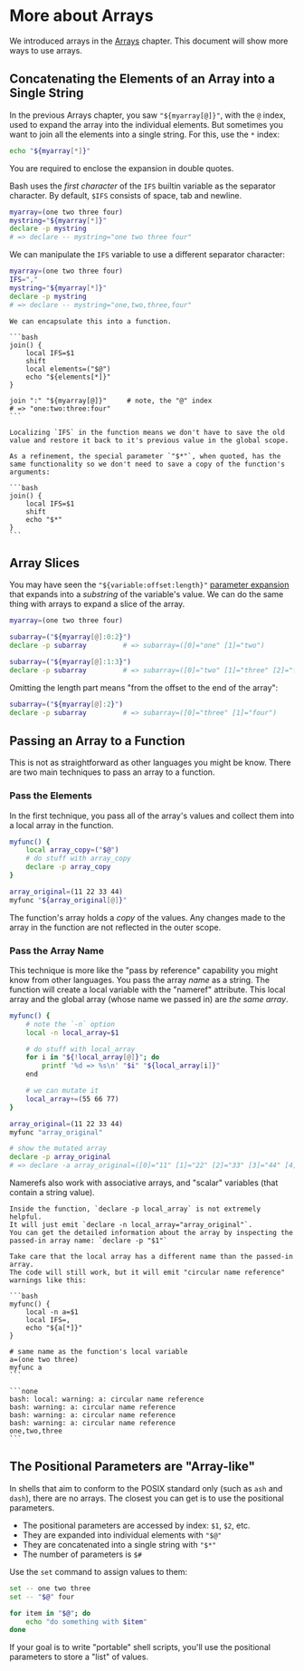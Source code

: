 # More about Arrays

We introduced arrays in the [Arrays][arrays] chapter.
This document will show more ways to use arrays.

## Concatenating the Elements of an Array into a Single String

In the previous Arrays chapter, you saw `"${myarray[@]}"`, with the `@` index, used to expand the array into the individual elements.
But sometimes you want to join all the elements into a single string.
For this, use the `*` index:

```bash
echo "${myarray[*]}"
```

You are required to enclose the expansion in double quotes.

Bash uses the _first character_ of the `IFS` builtin variable as the separator character.
By default, `$IFS` consists of space, tab and newline.

```bash
myarray=(one two three four)
mystring="${myarray[*]}"
declare -p mystring
# => declare -- mystring="one two three four"
```

We can manipulate the `IFS` variable to use a different separator character:

```bash
myarray=(one two three four)
IFS=","
mystring="${myarray[*]}"
declare -p mystring
# => declare -- mystring="one,two,three,four"
```

~~~~exercism/advanced
We can encapsulate this into a function.

```bash
join() {
    local IFS=$1
    shift
    local elements=("$@")
    echo "${elements[*]}"
}

join ":" "${myarray[@]}"     # note, the "@" index
# => "one:two:three:four"
```

Localizing `IFS` in the function means we don't have to save the old value and restore it back to it's previous value in the global scope.

As a refinement, the special parameter `"$*"`, when quoted, has the same functionality so we don't need to save a copy of the function's arguments:

```bash
join() {
    local IFS=$1
    shift
    echo "$*"
}
```
~~~~

## Array Slices

You may have seen the `"${variable:offset:length}"` [parameter expansion][parameter-expansion] that expands into a _substring_ of the variable's value.
We can do the same thing with arrays to expand a slice of the array.

```bash
myarray=(one two three four)

subarray=("${myarray[@]:0:2}")
declare -p subarray         # => subarray=([0]="one" [1]="two")

subarray=("${myarray[@]:1:3}")
declare -p subarray         # => subarray=([0]="two" [1]="three" [2]="four")
```

Omitting the length part means "from the offset to the end of the array":

```bash
subarray=("${myarray[@]:2}")
declare -p subarray         # => subarray=([0]="three" [1]="four")
```

## Passing an Array to a Function

This is not as straightforward as other languages you might be know.
There are two main techniques to pass an array to a function.

### Pass the Elements

In the first technique, you pass all of the array's values and collect them into a local array in the function.

```bash
myfunc() {
    local array_copy=("$@")
    # do stuff with array_copy
    declare -p array_copy
}

array_original=(11 22 33 44)
myfunc "${array_original[@]}"
```

The function's array holds a _copy_ of the values.
Any changes made to the array in the function are not reflected in the outer scope.

### Pass the Array Name

This technique is more like the "pass by reference" capability you might know from other languages.
You pass the array _name_ as a string.
The function will create a local variable with the "nameref" attribute.
This local array and the global array (whose name we passed in) are _the same array_.

```bash
myfunc() {
    # note the `-n` option
    local -n local_array=$1

    # do stuff with local_array
    for i in "${!local_array[@]}"; do
        printf '%d => %s\n' "$i" "${local_array[i]}"
    end

    # we can mutate it
    local_array+=(55 66 77)
}

array_original=(11 22 33 44)
myfunc "array_original"

# show the mutated array
declare -p array_original
# => declare -a array_original=([0]="11" [1]="22" [2]="33" [3]="44" [4]="55" [5]="66" [6]="77")
```

Namerefs also work with associative arrays, and "scalar" variables (that contain a string value).

~~~~exercism/note
Inside the function, `declare -p local_array` is not extremely helpful.
It will just emit `declare -n local_array="array_original"`.
You can get the detailed information about the array by inspecting the passed-in array name: `declare -p "$1"`
~~~~

~~~~exercism/caution
Take care that the local array has a different name than the passed-in array.
The code will still work, but it will emit "circular name reference" warnings like this:

```bash
myfunc() {
    local -n a=$1
    local IFS=,
    echo "${a[*]}"
}

# same name as the function's local variable
a=(one two three)
myfunc a
```

```none
bash: local: warning: a: circular name reference
bash: warning: a: circular name reference
bash: warning: a: circular name reference
bash: warning: a: circular name reference
one,two,three
```
~~~~

## The Positional Parameters are "Array-like"

In shells that aim to conform to the POSIX standard only (such as `ash` and `dash`), there are no arrays.
The closest you can get is to use the positional parameters.

* The positional parameters are accessed by index: `$1`, `$2`, etc.
* They are expanded into individual elements with `"$@"`
* They are concatenated into a single string with `"$*"`
* The number of parameters is `$#`

Use the `set` command to assign values to them:

```sh
set -- one two three
set -- "$@" four

for item in "$@"; do
    echo "do something with $item"
done
```

If your goal is to write "portable" shell scripts, you'll use the positional parameters to store a "list" of values.

[arrays]: https://exercism.org/tracks/bash/concepts/arrays
[parameter-expansion]: https://www.gnu.org/software/bash/manual/bash.html#Shell-Parameter-Expansion

